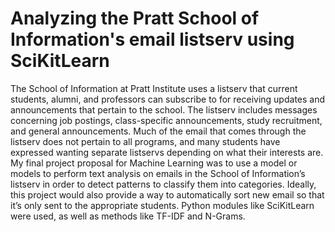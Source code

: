 # Analyzing the Pratt School of Information's email listserv using SciKitLearn

The School of Information at Pratt Institute uses a listserv that current students, alumni, and professors can subscribe to for receiving updates and announcements that pertain to the school. The listserv includes messages concerning job postings, class-specific announcements, study recruitment, and general announcements. Much of the email that comes through the listserv does not pertain to all programs, and many students have expressed wanting separate listservs depending on what their interests are. My final project proposal for Machine Learning was to use a model or models to perform text analysis on emails in the School of Information’s listserv in order to detect patterns to classify them into categories. Ideally, this project would also provide a way to automatically sort new email so that it’s only sent to the appropriate students. Python modules like SciKitLearn were used, as well as methods like TF-IDF and N-Grams. 
